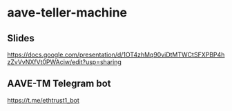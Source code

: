# aave-teller-machine

## Slides
https://docs.google.com/presentation/d/1OT4zhMq90viDtMTWCtSFXPBP4hzZvVvNXfVt0PWAciw/edit?usp=sharing


## AAVE-TM Telegram bot
https://t.me/ethtrust1_bot
